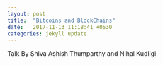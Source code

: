 ```yaml
---
layout: post
title:  "Bitcoins and BlockChains"
date:   2017-11-13 11:18:41 +0530
categories: jekyll update
---
```

Talk By Shiva Ashish Thumparthy and Nihal Kudligi
